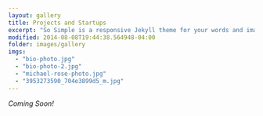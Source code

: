 ```yaml
---
layout: gallery
title: Projects and Startups
excerpt: "So Simple is a responsive Jekyll theme for your words and images."
modified: 2014-08-08T19:44:38.564948-04:00
folder: images/gallery
imgs: 
  - "bio-photo.jpg"
  - "bio-photo-2.jpg"
  - "michael-rose-photo.jpg"
  - "3953273590_704e3899d5_m.jpg"
---
```


*Coming Soon!*